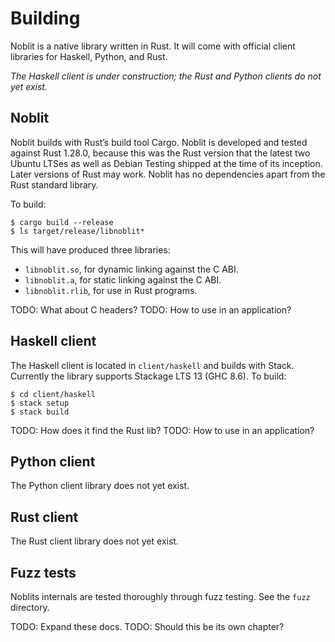 # Building

Noblit is a native library written in Rust. It will come with official client
libraries for Haskell, Python, and Rust.

_The Haskell client is under construction; the Rust and Python clients do not
yet exist._

## Noblit

Noblit builds with Rust’s build tool Cargo. Noblit is developed and tested
against Rust 1.28.0, because this was the Rust version that the latest two
Ubuntu LTSes as well as Debian Testing shipped at the time of its inception.
Later versions of Rust may work. Noblit has no dependencies apart from the Rust
standard library.

To build:

    $ cargo build --release
    $ ls target/release/libnoblit*

This will have produced three libraries:

 * `libnoblit.so`, for dynamic linking against the <abbr>C ABI</abbr>.
 * `libnoblit.a`, for static linking against the <abbr>C ABI</abbr>.
 * `libnoblit.rlib`, for use in Rust programs.

TODO: What about C headers?
TODO: How to use in an application?

## Haskell client

The Haskell client is located in `client/haskell` and builds with Stack.
Currently the library supports Stackage LTS 13 (GHC 8.6). To build:

    $ cd client/haskell
    $ stack setup
    $ stack build

TODO: How does it find the Rust lib?
TODO: How to use in an application?

## Python client

The Python client library does not yet exist.

## Rust client

The Rust client library does not yet exist.

## Fuzz tests

Noblits internals are tested thoroughly through fuzz testing. See the `fuzz`
directory.

TODO: Expand these docs.
TODO: Should this be its own chapter?

